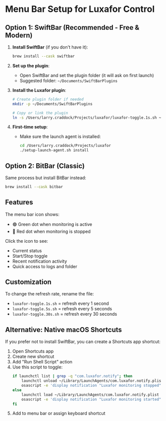 # Menu Bar Setup for Luxafor Control

## Option 1: SwiftBar (Recommended - Free & Modern)

1. **Install SwiftBar** (if you don't have it):
   ```bash
   brew install --cask swiftbar
   ```

2. **Set up the plugin**:
   - Open SwiftBar and set the plugin folder (it will ask on first launch)
   - Suggested folder: `~/Documents/SwiftBarPlugins`
   
3. **Install the Luxafor plugin**:
   ```bash
   # Create plugin folder if needed
   mkdir -p ~/Documents/SwiftBarPlugins
   
   # Copy or link the plugin
   ln -s /Users/larry.craddock/Projects/luxafor/luxafor-toggle.1s.sh ~/Documents/SwiftBarPlugins/
   ```

4. **First-time setup**:
   - Make sure the launch agent is installed:
     ```bash
     cd /Users/larry.craddock/Projects/luxafor
     ./setup-launch-agent.sh install
     ```

## Option 2: BitBar (Classic)

Same process but install BitBar instead:
```bash
brew install --cask bitbar
```

## Features

The menu bar icon shows:
- 🟢 Green dot when monitoring is active
- 🔴 Red dot when monitoring is stopped

Click the icon to see:
- Current status
- Start/Stop toggle
- Recent notification activity
- Quick access to logs and folder

## Customization

To change the refresh rate, rename the file:
- `luxafor-toggle.1s.sh` = refresh every 1 second
- `luxafor-toggle.5s.sh` = refresh every 5 seconds
- `luxafor-toggle.30s.sh` = refresh every 30 seconds

## Alternative: Native macOS Shortcuts

If you prefer not to install SwiftBar, you can create a Shortcuts app shortcut:

1. Open Shortcuts app
2. Create new shortcut
3. Add "Run Shell Script" action
4. Use this script to toggle:
   ```bash
   if launchctl list | grep -q "com.luxafor.notify"; then
       launchctl unload ~/Library/LaunchAgents/com.luxafor.notify.plist
       osascript -e 'display notification "Luxafor monitoring stopped" with title "Luxafor"'
   else
       launchctl load ~/Library/LaunchAgents/com.luxafor.notify.plist
       osascript -e 'display notification "Luxafor monitoring started" with title "Luxafor"'
   fi
   ```
5. Add to menu bar or assign keyboard shortcut